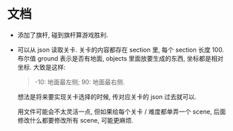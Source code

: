 # 文档

- 添加了旗杆, 碰到旗杆算游戏胜利.
- 可以从 json 读取关卡. 关卡的内容都存在 section 里, 每个 section 长度 100.
  布尔值 ground 表示是否有地面, objects 里面放要生成的东西, 坐标都是相对坐标. 大致是这样:
  > -10: 地面最左侧; 90: 地面最右侧.

  想法是将来要实现关卡选择的时候, 传对应关卡的 json 过去就可以.
  
  用文件可能会不太灵活一点, 但如果给每个关卡 / 难度都单弄一个 scene, 后面修改什么都要修改所有 scene, 可能更麻烦.
